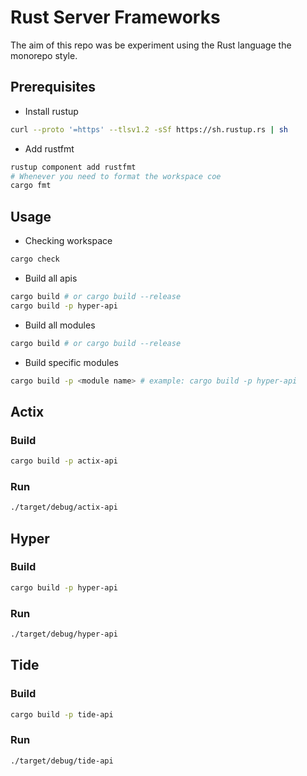 # Rust Server Frameworks

The aim of this repo was be experiment using the Rust language the monorepo style.

## Prerequisites

- Install rustup

```bash
curl --proto '=https' --tlsv1.2 -sSf https://sh.rustup.rs | sh

```

- Add rustfmt

```bash
rustup component add rustfmt
# Whenever you need to format the workspace coe
cargo fmt
```

## Usage

- Checking workspace

```bash
cargo check
```

- Build all apis

```bash
cargo build # or cargo build --release
cargo build -p hyper-api
```

- Build all modules

```bash
cargo build # or cargo build --release
```

- Build specific modules

```bash
cargo build -p <module name> # example: cargo build -p hyper-api
```

## Actix

### Build

```bash
cargo build -p actix-api
```

### Run

```bash
./target/debug/actix-api
```

## Hyper

### Build

```bash
cargo build -p hyper-api
```

### Run

```bash
./target/debug/hyper-api
```

## Tide

### Build

```bash
cargo build -p tide-api
```

### Run

```bash
./target/debug/tide-api
```
